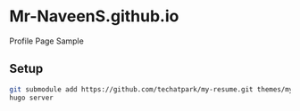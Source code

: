 # Mr-NaveenS.github.io
Profile Page Sample

## Setup

```sh
git submodule add https://github.com/techatpark/my-resume.git themes/my-resume
hugo server
```
